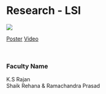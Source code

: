 # Research - LSI

![](33.%20Research%20-%20LSI.png)



[Poster](33.%20Research%20-%20LSI.pdf)
[Video](https://rndshowcase.iiit.ac.in/tto/TTO_website_data/Videos/280.mp4)

<br>


### Faculty Name

K.S Rajan<br>
Shaik Rehana & Ramachandra Prasad
